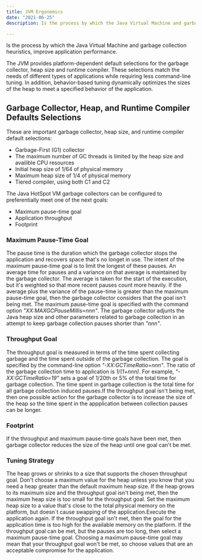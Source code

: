 ```yaml
---
title: JVM Ergonomics
date: "2021-06-25"
description: Is the process by which the Java Virtual Machine and garbage collection heuristics, improve application performance.

---
```


Is the process by which the Java Virtual Machine and garbage collection heuristics, improve application performance.


The JVM provides platform-dependent default selections for the garbage collector, heap size and runtime compiler. These selections match the needs of different types of applications while requiring less command-line tuning. In addition, behavior-based tuning dynamically optimizes the sizes of the heap to meet a specified behavior of the application.


## Garbage Collector, Heap, and Runtime Compiler Defaults Selections

These are important garbage collector, heap size, and runtime compiler default selections:
 - Garbage-First (G1) collector
 - The maximum number of GC threads is limited by the heap size and availible CPU resources
 - Initial heap size of 1/64 of physical memory
 - Maximum heap size of 1/4 of physical memory
 - Tiered compiler, using both C1 and C2


The Java HotSpot VM garbage collectors can be configured to preferentially meet one of the next goals:
 * Maximum pause-time goal
 * Application throughput
 * Footprint

### Maximum Pause-Time Goal

The pause time is the duration which the garbage collector stops the application and recovers space that's no longet in use.
The intent of the maximum pause-time goal is to limit the longest of these pauses. An average time for pauses and a variance on that average is maintained by the garbage collector.
The average is taken for the start of the execution, but it's weighted so that more recent pauses count more heavily. If the average plus the variance of the pause-time is greater than the maximum pause-time goal, then the garbage collector 
considers that the goal isn't being met. The maximum pause-time goal is specified with the command option _"XX:MAXGCPauseMillis=nnn"_.
The garbage collector adjunts the Java heap size and other parameters related to garbage collection in an attempt to keep garbage collection
pauses shorter than _"nnn"_.


### Throughput Goal

The throughput goal is measured in terms of the time spent collecting garbage and the time spent outside of the garbage collection.
The goal is specified by the command-line option _"-XX:GCTimeRatio=nnn"_. The ratio of the garbage collection time to application is _1/(1+nnn)_.
For example, _"-XX:GCTimeRatio=19"_ sets a goal of 1/20th or 5% of the total time for garbage collection.
The time spent in garbage collection is the total time for all garbage collection induced pauses.If the throughput goal isn't being met, then one possible action for the garbage collector is to increase the size of the heap so the time spent in the appplication between collection pauses can be longer.

### Footprint
If the throughput and maximum pause-time goals have been met, then garbage collector reduces the size of the heap until one goal can't be met.

### Tuning Strategy
The heap grows or shrinks to a size that supports the chosen throughput goal. Don't choose a maximum value for the heap unless you know that you need a heap greater than the default maximum heap size.
If the heap grows to its maximum size and the throughput goal isn't being met, then the maximum heap size is too small for the throughput goal. Set the maximum heap size to a value that's close to the total physical memory on the platform,
but doesn´t cause swapping of the application.Execute the application again. If the throughput goal isn't met, then the goal for the application time is too high for the available memory on the platform.
If the throughput goal can be met, but the pauses are too long, then select a maximum pause-time goal. Choosing a maximum pause-time goal may mean that your throughput goal won't be met, so choose values that are an acceptable compromise for
the application. 
